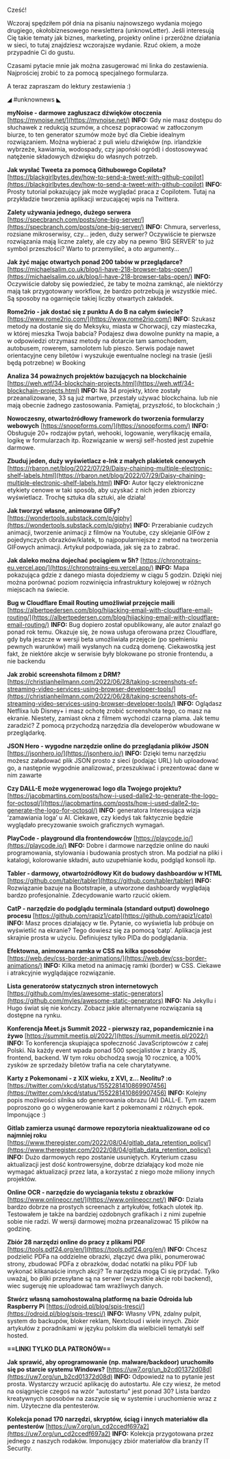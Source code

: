 Cześć!

Wczoraj spędziłem pół dnia na pisaniu najnowszego wydania mojego drugiego, okołobiznesowego newslettera (unknowLetter). Jeśli interesują Cię takie tematy jak biznes, marketing, projekty online i przeróżne działania w sieci, to tutaj znajdziesz wczorajsze wydanie. Rzuć okiem, a może przypadnie Ci do gustu.

 

Czasami pytacie mnie jak można zasugerować mi linka do zestawienia.
Najprościej zrobić to za pomocą specjalnego formularza.

 

A teraz zapraszam do lektury zestawienia :)

 

◢ #unknownews ◣

**myNoise - darmowe zagłuszacz dźwięków otoczenia**
[https://mynoise.net/](https://mynoise.net/)
**INFO:** Gdy nie masz dostępu do słuchawek z redukcją szumów, a chcesz popracować w zatłoczonym biurze, to ten generator szumów może być dla Ciebie idealnym rozwiązaniem. Można wybierać z puli wielu dźwięków (np. irlandzkie wybrzeże, kawiarnia, wodospady, czy japoński ogród) i dostosowywać natężenie składowych dźwięku do własnych potrzeb.

**Jak wysłać Tweeta za pomocą Githubowego Copilota?**
[https://blackgirlbytes.dev/how-to-send-a-tweet-with-github-copilot](https://blackgirlbytes.dev/how-to-send-a-tweet-with-github-copilot)
**INFO:** Prosty tutorial pokazujący jak może wyglądać praca z Copilotem. Tutaj na przykładzie tworzenia aplikacji wrzucającej wpis na Twittera.

**Zalety używania jednego, dużego serwera**
[https://specbranch.com/posts/one-big-server/](https://specbranch.com/posts/one-big-server/)
**INFO:** Chmura, serverless, rozsiane mikroserwisy, czy... jeden, duży serwer? Oczywiście te pierwsze rozwiązania mają liczne zalety, ale czy aby na pewno &lsquo;BIG SERVER&rsquo; to już symbol przeszłości? Warto to przemyśleć, a oto argumenty...

**Jak żyć mając otwartych ponad 200 tabów w przeglądarce?**
[https://michaelsalim.co.uk/blog/i-have-218-browser-tabs-open/](https://michaelsalim.co.uk/blog/i-have-218-browser-tabs-open/)
**INFO:** Oczywiście dałoby się powiedzieć, że taby te można zamknąć, ale niektórzy mają tak przygotowany workflow, że bardzo potrzebują je wszystkie mieć. Są sposoby na ogarnięcie takiej liczby otwartych zakładek.

**Rome2rio - jak dostać się z punktu A do B na całym świecie?**
[https://www.rome2rio.com/](https://www.rome2rio.com/)
**INFO:** Szukasz metody na dostanie się do Meksyku, miasta w Chorwacji, czy miasteczka, w której mieszka Twoja babcia? Podajesz dwa dowolne punkty na mapie, a w odpowiedzi otrzymasz metody na dotarcie tam samochodem, autobusem, rowerem, samolotem lub pieszo. Serwis podaje nawet orientacyjne ceny biletów i wyszukuje ewentualne noclegi na trasie (jeśli będą potrzebne) w Booking

**Analiza 34 poważnych projektów bazujących na blockchainie**
[https://weh.wtf/34-blockchain-projects.html](https://weh.wtf/34-blockchain-projects.html)
**INFO:** Na 34 projekty, które zostały przeanalizowane, 33 są już martwe, przestały używać blockchaina. lub nie mają obecnie żadnego zastosowania. Pamiętaj, przyszłość, to blockchain ;)

**Nowoczesny, otwartoźródłowy framework do tworzenia formularzy webowych**
[https://snoopforms.com/](https://snoopforms.com/)
**INFO:** Obsługuje 20+ rodzajów pytań, wehooki, logowanie, weryfikację emaila, logikę w formularzach itp. Rozwiązanie w wersji self-hosted jest zupełnie darmowe.

**Zbuduj jeden, duży wyświetlacz e-Ink z małych plakietek cenowych**
[https://rbaron.net/blog/2022/07/29/Daisy-chaining-multiple-electronic-shelf-labels.html](https://rbaron.net/blog/2022/07/29/Daisy-chaining-multiple-electronic-shelf-labels.html)
**INFO:** Autor łączy elektroniczne etykiety cenowe w taki sposób, aby uzyskać z nich jeden zbiorczy wyświetlacz. Trochę sztuka dla sztuki, ale działa!

**Jak tworzyć własne, animowane GIFy?**
[https://wondertools.substack.com/p/giphy](https://wondertools.substack.com/p/giphy)
**INFO:** Przerabianie cudzych animacji, tworzenie animacji z filmów na Youtube, czy sklejanie GIFów z pojedynczych obrazków/klatek, to najpopularniejsze z metod na tworzenia GIFowych animacji. Artykuł podpowiada, jak się za to zabrać.

**Jak daleko można dojechać pociągiem w 5h?**
[https://chronotrains-eu.vercel.app/](https://chronotrains-eu.vercel.app/)
**INFO:** Mapa pokazująca gdzie z danego miasta dojedziemy w ciągu 5 godzin. Dzięki niej można porównać poziom rozwinięcia infrastruktury kolejowej w różnych miejscach na świecie.

**Bug w Cloudflare Email Routing umożliwiał przejęcie maili**
[https://albertpedersen.com/blog/hijacking-email-with-cloudflare-email-routing/](https://albertpedersen.com/blog/hijacking-email-with-cloudflare-email-routing/)
**INFO:** Bug dopiero został opublikowany, ale autor znalazł go ponad rok temu. Okazuje się, że nowa usługa oferowana przez Cloudflare, gdy była jeszcze w wersji beta umożliwiała przejęcie (po spełnieniu pewnych warunków) maili wysłanych na cudzą domenę. Ciekawostką jest fakt, że niektóre akcje w serwisie były blokowane po stronie frontendu, a nie backendu

**Jak zrobić screenshota filmom z DRM?**
[https://christianheilmann.com/2022/06/28/taking-screenshots-of-streaming-video-services-using-browser-developer-tools/](https://christianheilmann.com/2022/06/28/taking-screenshots-of-streaming-video-services-using-browser-developer-tools/)
**INFO:** Oglądasz Netflixa lub Disney+ i masz ochotę zrobić screenshota tego, co masz na ekranie. Niestety, zamiast okna z filmem wychodzi czarna plama. Jak temu zaradzić? Z pomocą przychodzą narzędzia dla developerów wbudowane w przeglądarkę.

**JSON Hero - wygodne narzędzie online do przeglądania plików JSON**
[https://jsonhero.io/](https://jsonhero.io/)
**INFO:** Dzięki temu narzędziu możesz załadować plik JSON prosto z sieci (podając URL) lub uploadować go, a następnie wygodnie analizować, przeszukiwać i prezentować dane w nim zawarte

**Czy DALL-E może wygenerować logo dla Twojego projektu?**
[https://jacobmartins.com/posts/how-i-used-dalle2-to-generate-the-logo-for-octosql/](https://jacobmartins.com/posts/how-i-used-dalle2-to-generate-the-logo-for-octosql/)
**INFO:** generatora Interesująca wizja &lsquo;zamawiania loga&rsquo; u AI. Ciekawe, czy kiedyś tak faktycznie będzie wyglądało precyzowanie swoich graficznych wymagań.

**PlayCode - playground dla frontendowców**
[https://playcode.io/](https://playcode.io/)
**INFO:** Dobre i darmowe narzędzie online do nauki programowania, stylowania i budowania prostych stron. Ma podział na pliki i katalogi, kolorowanie składni, auto uzupełnianie kodu, podgląd konsoli itp.

**Tabler - darmowy, otwartoźródłowy Kit do budowy dashboardów w HTML**
[https://github.com/tabler/tabler](https://github.com/tabler/tabler)
**INFO:** Rozwiązanie bazuje na Bootstrapie, a utworzone dashboardy wyglądają bardzo profesjonalnie. Zdecydowanie warto rzucić okiem.

**CatP - narzędzie do podglądu terminala (standard output) dowolnego procesu**
[https://github.com/rapiz1/catp](https://github.com/rapiz1/catp)
**INFO:** Masz proces działający w tle. Pytanie, co wyświetla lub próbuje on wyświetlić na ekranie? Tego dowiesz się za pomocą &lsquo;catp&rsquo;. Aplikacja jest skrajnie prosta w użyciu. Definiujesz tylko PIDa do podglądania.

**Efektowna, animowana ramka w CSS na kilka sposobów**
[https://web.dev/css-border-animations/](https://web.dev/css-border-animations/)
**INFO:** Kilka metod na animację ramki (border) w CSS. Ciekawe i atrakcyjnie wyglądające rozwiązanie.

**Lista generatorów statycznych stron internetowych**
[https://github.com/myles/awesome-static-generators](https://github.com/myles/awesome-static-generators)
**INFO:** Na Jekyllu i Hugo świat się nie kończy. Zobacz jakie alternatywne rozwiązania są dostępne na rynku.

**Konferencja Meet.js Summit 2022 - pierwszy raz, popandemicznie i na żywo**
[https://summit.meetjs.pl/2022/](https://summit.meetjs.pl/2022/)
**INFO:** To konferencja skupiająca społeczność JavaScriptowców z całej Polski. Na każdy event wpada ponad 500 specjalistów z branży JS, frontend, backend. W tym roku obchodzą swoją 10 rocznicę, a 100% zysków ze sprzedaży biletów trafia na cele charytatywne.

**Karty z Pokemonami - z XIX wieku, z XVI, z... Neolitu? :o**
[https://twitter.com/xkcd/status/1552281410869907456](https://twitter.com/xkcd/status/1552281410869907456)
**INFO:** Kolejny popis możliwości silnika sdo generowania obrazu (AI) DALL-E. Tym razem poproszono go o wygenerowanie kart z pokemonami z różnych epok. Imponujące :)

**Gitlab zamierza usunąć darmowe repozytoria nieaktualizowane od co najmniej roku**
[https://www.theregister.com/2022/08/04/gitlab_data_retention_policy/](https://www.theregister.com/2022/08/04/gitlab_data_retention_policy/)
**INFO:** Dużo darmowych repo zostanie usuniętych. Kryterium czasu aktualizacji jest dość kontrowersyjne, dobrze działający kod może nie wymagać aktualizacji przez lata, a korzystać z niego może miliony innych projektów.

**Online OCR - narzędzie do wyciagania tekstu z obrazków**
[https://www.onlineocr.net/](https://www.onlineocr.net/)
**INFO:** Działa bardzo dobrze na prostych screenach z artykułów, fotkach ulotek itp. Testowałem je także na bardziej ozdobnych grafikach i z nimi zupełnie sobie nie radzi. W wersji darmowej można przeanalizować 15 plików na godzinę.

**Zbiór 28 narzędzi online do pracy z plikami PDF**
[https://tools.pdf24.org/en/](https://tools.pdf24.org/en/)
**INFO:** Chcesz podzielić PDFa na oddzielne obrazki, złączyć dwa pliki, ponumerować strony, zbudować PDFa z obrazków, dodać notatki na pliku PDF lub wykonać kilkanaście innych akcji? Te narzędzia mogą Ci się przydać. Tylko uważaj, bo pliki przesyłane są na serwer (wszystkie akcje robi backend), wiec sugeruję nie uploadować tam wrażliwych danych.

**Stwórz własną samohostowalną platformę na bazie Odroida lub Raspberry Pi**
[https://odroid.pl/blog/spis-tresci/](https://odroid.pl/blog/spis-tresci/)
**INFO:** Własny VPN, zdalny pulpit, system do backupów, bloker reklam, Nextcloud i wiele innych. Zbiór artykułów z poradnikami w języku polskim dla wielbicieli tematyki self hosted.

**==LINKI TYLKO DLA PATRONÓW==**

**Jak sprawić, aby oprogramowanie (np. malware/backdoor) uruchomiło się po starcie systemu Windows?**
[https://uw7.org/un_b2cd01372d08d](https://uw7.org/un_b2cd01372d08d)
**INFO:** Odpowiedź na to pytanie jest prosta. Wystarczy wrzucić aplikację do autostartu. Ale czy wiesz, że metod na osiągnięcie czegoś na wzór "autostartu" jest ponad 30? Lista bardzo kreatywnych sposobów na zaszycie się w systemie i uruchomienie wraz z nim. Użyteczne dla pentesterów.

**Kolekcja ponad 170 narzędzi, skryptów, ściąg i innych materiałów dla pentesterów**
[https://uw7.org/un_cd2ccedf697a2](https://uw7.org/un_cd2ccedf697a2)
**INFO:** Kolekcja przygotowana przez jednego z naszych rodaków. Imponujący zbiór materiałów dla branży IT Security.